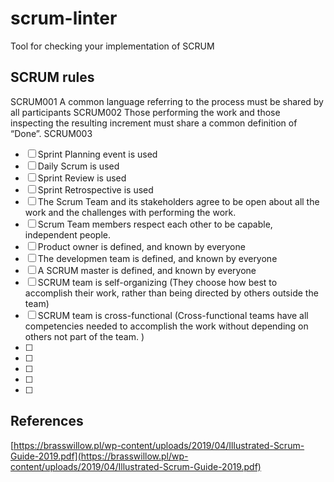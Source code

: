 # scrum-linter

Tool for checking your implementation of SCRUM

## SCRUM rules

SCRUM001 A common language referring to the process must be shared by all participants
SCRUM002 Those performing the work and those inspecting the resulting increment must share a common definition of “Done”.
SCRUM003 

* [ ] Sprint Planning event is used
* [ ] Daily Scrum is used
* [ ] Sprint Review is used
* [ ] Sprint Retrospective is used
* [ ] The Scrum Team and its stakeholders agree to be open about all the work and the challenges with performing the work.
* [ ] Scrum Team members respect each other to be capable, independent people.
* [ ] Product owner is defined, and known by everyone
* [ ] The developmen team is defined, and known by everyone
* [ ] A SCRUM master is defined, and known by everyone
* [ ] SCRUM team is self-organizing (They choose how best to accomplish their work, rather than being directed by others outside the team)
* [ ] SCRUM team is cross-functional (Cross-functional teams have all competencies needed to accomplish the work without depending on others not part of the team. )
* [ ] 
* [ ] 
* [ ] 
* [ ] 
* [ ] 


## References

[https://brasswillow.pl/wp-content/uploads/2019/04/Illustrated-Scrum-Guide-2019.pdf](https://brasswillow.pl/wp-content/uploads/2019/04/Illustrated-Scrum-Guide-2019.pdf)
